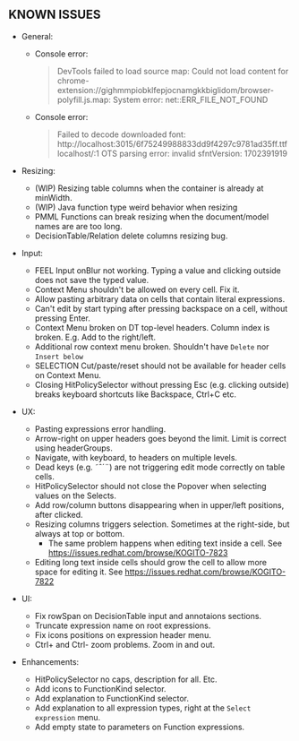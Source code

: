 ## KNOWN ISSUES


- General:
  - Console error: 
      > DevTools failed to load source map: Could not load content for chrome-extension://gighmmpiobklfepjocnamgkkbiglidom/browser-polyfill.js.map: System error: net::ERR_FILE_NOT_FOUND
  - Console error: 
      > Failed to decode downloaded font: http://localhost:3015/6f75249988833dd9f4297c9781ad35ff.ttf
        localhost/:1 OTS parsing error: invalid sfntVersion: 1702391919
- Resizing:
    - (WIP) Resizing table columns when the container is already at minWidth.
    - (WIP) Java function type weird behavior when resizing
    - PMML Functions can break resizing when the document/model names are are too long.
    - DecisionTable/Relation delete columns resizing bug.
- Input:
    - FEEL Input onBlur not working. Typing a value and clicking outside does not save the typed value.
    - Context Menu shouldn't be allowed on every cell. Fix it.
    - Allow pasting arbitrary data on cells that contain literal expressions.
    - Can't edit by start typing after pressing backspace on a cell, without pressing Enter.    
    - Context Menu broken on DT top-level headers. Column index is broken. E.g. Add to the right/left.
    - Additional row context menu broken. Shouldn't have `Delete` nor `Insert below`
    - SELECTION Cut/paste/reset should not be available for header cells on Context Menu.
    - Closing HitPolicySelector without pressing Esc (e.g. clicking outside) breaks keyboard shortcuts like Backspace, Ctrl+C etc.
- UX:
    - Pasting expressions error handling.
    - Arrow-right on upper headers goes beyond the limit. Limit is correct using headerGroups.
    - Navigate, with keyboard, to headers on multiple levels.
    - Dead keys (e.g. ˜ˆ´¨) are not triggering edit mode correctly on table cells.
    - HitPolicySelector should not close the Popover when selecting values on the Selects.
    - Add row/column buttons disappearing when in upper/left positions, after clicked.
    - Resizing columns triggers selection. Sometimes at the right-side, but always at top or bottom.
      - The same problem happens when editing text inside a cell. See https://issues.redhat.com/browse/KOGITO-7823
    - Editing long text inside cells should grow the cell to allow more space for editing it. See https://issues.redhat.com/browse/KOGITO-7822

- UI:
    - Fix rowSpan on DecisionTable input and annotaions sections.
    - Truncate expression name on root expressions.
    - Fix icons positions on expression header menu.
    - Ctrl+ and Ctrl- zoom problems. Zoom in and out.
- Enhancements:
    - HitPolicySelector no caps, description for all. Etc.
    - Add icons to FunctionKind selector.
    - Add explanation to FunctionKind selector.
    - Add explanation to all expression types, right at the `Select expression` menu.
    - Add empty state to parameters on Function expressions.
